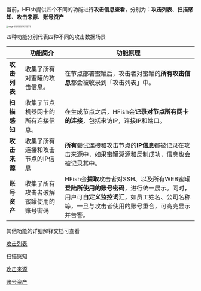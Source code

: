 当前，HFish提供四个不同的功能进行**攻击信息查看**，分别为：**攻击列表**、**扫描感知**、**攻击来源**、**账号资产**

<img src="http://img.threatbook.cn/hfish/image-20210902143712779.png" alt="image-20210902143712779" style="zoom: 33%;" />

四种功能分别代表四种不同的攻击数据场景

|              | 功能简介                               | 功能原理                                                     |
| ------------ | -------------------------------------- | ------------------------------------------------------------ |
| **攻击列表** | 收集了所有对蜜罐的攻击信息。           | 在节点部署蜜罐后，攻击者对蜜罐的**所有攻击信息**都会被收录到「攻击列表」中。 |
| **扫描感知** | 收集了节点机器网卡的所有连接信息。     | 在生成节点之后，HFish会**记录对节点所有网卡的连接**，包括来访IP，连接IP和端口。 |
| **攻击来源** | 收集了所有连接和攻击节点的IP信息       | **所有**尝试连接和攻击节点的**IP信息**都被记录在攻击来源中，如果蜜罐溯源和反制成功，信息也会被记录其中。 |
| **账号资产** | 收集了所有攻击者破解蜜罐使用的账号密码 | HFish会**提取**攻击者对SSH、以及所有WEB蜜罐**登陆所使用的账号密码**，进行统一展示。同时，用户可**自定义监控词汇**，如员工姓名、公司名称等，一旦与攻击者使用的账号重合，可高亮显示并告警。 |



其他功能的详细解释文档可查看

[攻击列表](4-1-attack)

[扫描感知](4-2-scan)

[攻击来源](5-1-source)

[账号资产](5-2-asset)
